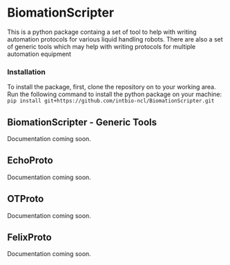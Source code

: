 # BiomationScripter

This is a python package containg a set of tool to help with writing automation protocols for various liquid handling robots. There are also a set of generic tools which may help with writing protocols for multiple automation equipment

### Installation

To install the package, first, clone the repository on to your working area. Run the following command to install the python package on your machine:
`pip install git+https://github.com/intbio-ncl/BiomationScripter.git`

## BiomationScripter - Generic Tools
Documentation coming soon.

## EchoProto
Documentation coming soon.

## OTProto
Documentation coming soon.

## FelixProto
Documentation coming soon.
